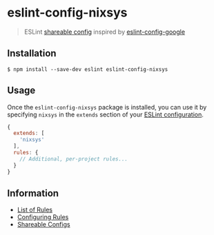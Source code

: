 # eslint-config-nixsys

> ESLint [shareable config](http://eslint.org/docs/developer-guide/shareable-configs.html) inspired by [eslint-config-google](https://github.com/google/eslint-config-google)

## Installation

```
$ npm install --save-dev eslint eslint-config-nixsys
```

## Usage

Once the `eslint-config-nixsys` package is installed, you can use it by specifying `nixsys` in the `extends` section of your [ESLint configuration](http://eslint.org/docs/user-guide/configuring).

```js
{
  extends: [
    'nixsys'
  ],
  rules: {
    // Additional, per-project rules...
  }
}
```

## Information

* [List of Rules](https://eslint.org/docs/rules/)
* [Configuring Rules](https://eslint.org/docs/user-guide/configuring/rules)
* [Shareable Configs](https://eslint.org/docs/developer-guide/shareable-configs.html)
